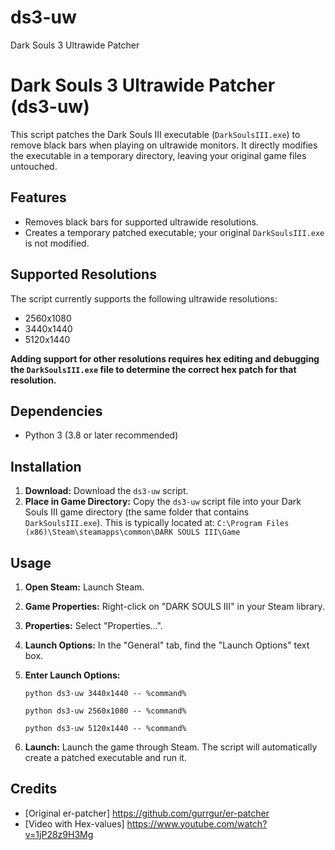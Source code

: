 # ds3-uw
Dark Souls 3 Ultrawide Patcher

# Dark Souls 3 Ultrawide Patcher (ds3-uw)

This script patches the Dark Souls III executable (`DarkSoulsIII.exe`) to remove black bars when playing on ultrawide monitors. It directly modifies the executable in a temporary directory, leaving your original game files untouched.

## Features

*   Removes black bars for supported ultrawide resolutions.
*   Creates a temporary patched executable; your original `DarkSoulsIII.exe` is not modified.

## Supported Resolutions

The script currently supports the following ultrawide resolutions:

*   2560x1080
*   3440x1440
*   5120x1440

**Adding support for other resolutions requires hex editing and debugging the `DarkSoulsIII.exe` file to determine the correct hex patch for that resolution.**

## Dependencies

*   Python 3 (3.8 or later recommended)

## Installation

1.  **Download:** Download the `ds3-uw` script.
2.  **Place in Game Directory:** Copy the `ds3-uw` script file into your Dark Souls III game directory (the same folder that contains `DarkSoulsIII.exe`). This is typically located at:
    `C:\Program Files (x86)\Steam\steamapps\common\DARK SOULS III\Game`

## Usage

1.  **Open Steam:** Launch Steam.
2.  **Game Properties:** Right-click on "DARK SOULS III" in your Steam library.
3.  **Properties:** Select "Properties...".
4.  **Launch Options:** In the "General" tab, find the "Launch Options" text box.
5.  **Enter Launch Options:**

    ```
    python ds3-uw 3440x1440 -- %command%
    ```

    ```
    python ds3-uw 2560x1080 -- %command%
    ```

    ```
    python ds3-uw 5120x1440 -- %command%
    ```

7. **Launch:** Launch the game through Steam. The script will automatically create a patched executable and run it.

## Credits
* [Original er-patcher] https://github.com/gurrgur/er-patcher
* [Video with Hex-values] https://www.youtube.com/watch?v=1jP28z9H3Mg
